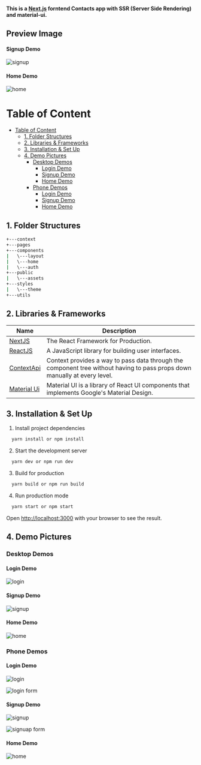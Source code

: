 #### This is a [Next.js](https://nextjs.org/) forntend Contacts app with SSR (Server Side Rendering) and material-ui.

## Preview Image

#### Signup Demo

![signup](demos/signup.png)

#### Home Demo

![home](demos/home.png)

# Table of Content

- [Table of Content](#table-of-content)
  - [1. Folder Structures](#1-folder-structures)
  - [2. Libraries & Frameworks](#2-libraries--frameworks)
  - [3. Installation & Set Up](#3-installation--set-up)
  - [4. Demo Pictures](#4-demo-pictures)
    - [Desktop Demos](#desktop-demos)
      - [Login Demo](#login-demo)
      - [Signup Demo](#signup-demo-1)
      - [Home Demo](#home-demo-1)
    - [Phone Demos](#phone-demos)
      - [Login Demo](#login-demo-1)
      - [Signup Demo](#signup-demo-2)
      - [Home Demo](#home-demo-2)

## 1. Folder Structures

```bash
+---context
+---pages
+---components
|   \---layout
|   \---home
|   \---auth
+---public
|   \---assets
+---styles
|   \---theme
+---utils
```

## 2. Libraries & Frameworks

| Name                                                | Description                                                                                                               |
| --------------------------------------------------- | ------------------------------------------------------------------------------------------------------------------------- |
| [NextJS](https://nextjs.org/)                       | The React Framework for Production.                                                                                       |
| [ReactJS](https://reactjs.org/)                     | A JavaScript library for building user interfaces.                                                                        |
| [ContextApi](https://reactjs.org/docs/context.html) | Context provides a way to pass data through the component tree without having to pass props down manually at every level. |
| [Material Ui](https://mui.com)                      | Material UI is a library of React UI components that implements Google's Material Design.                                 |

## 3. Installation & Set Up

1. Install project dependencies

```bash
  yarn install or npm install
```

2. Start the development server

```bash
  yarn dev or npm run dev
```

3. Build for production

```bash
  yarn build or npm run build
```

4. Run production mode

```bash
  yarn start or npm start
```

Open [http://localhost:3000](http://localhost:3000) with your browser to see the result.

## 4. Demo Pictures

### Desktop Demos

#### Login Demo

![login](demos/login.png)

#### Signup Demo

![signup](demos/signup.png)

#### Home Demo

![home](demos/home.png)

### Phone Demos

#### Login Demo

![login](demos/loginsm.png)

![login form](demos/loginsmf.png)

#### Signup Demo

![signup](demos/signupsm.png)

![signuap form](demos/signupsmf.png)

#### Home Demo

![home](demos/homesm.png)
